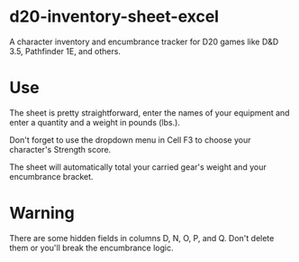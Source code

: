 # d20-inventory-sheet-excel
A character inventory and encumbrance tracker for D20 games like D&amp;D 3.5, Pathfinder 1E, and others.

# Use
The sheet is pretty straightforward, enter the names of your equipment and enter a quantity and a weight in pounds (lbs.).

Don't forget to use the dropdown menu in Cell F3 to choose your character's Strength score.

The sheet will automatically total your carried gear's weight and your encumbrance bracket.

# Warning
There are some hidden fields in columns D, N, O, P, and Q. Don't delete them or you'll break the encumbrance logic.
